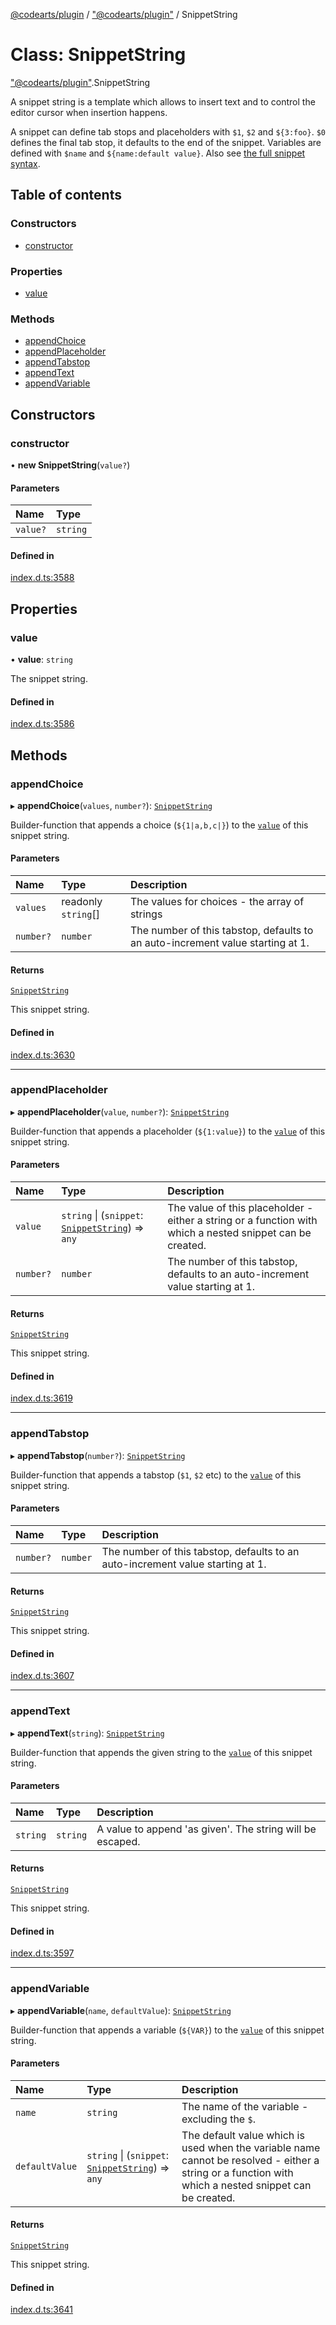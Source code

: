 [@codearts/plugin](../README.md) / ["@codearts/plugin"](../modules/_codearts_plugin_.md) / SnippetString

# Class: SnippetString

["@codearts/plugin"](../modules/_codearts_plugin_.md).SnippetString

A snippet string is a template which allows to insert text
and to control the editor cursor when insertion happens.

A snippet can define tab stops and placeholders with `$1`, `$2`
and `${3:foo}`. `$0` defines the final tab stop, it defaults to
the end of the snippet. Variables are defined with `$name` and
`${name:default value}`. Also see
[the full snippet syntax](https://code.visualstudio.com/docs/editor/userdefinedsnippets#_creating-your-own-snippets).

## Table of contents

### Constructors

- [constructor](codearts_plugin_.SnippetString.md#constructor)

### Properties

- [value](codearts_plugin_.SnippetString.md#value)

### Methods

- [appendChoice](codearts_plugin_.SnippetString.md#appendchoice)
- [appendPlaceholder](codearts_plugin_.SnippetString.md#appendplaceholder)
- [appendTabstop](codearts_plugin_.SnippetString.md#appendtabstop)
- [appendText](codearts_plugin_.SnippetString.md#appendtext)
- [appendVariable](codearts_plugin_.SnippetString.md#appendvariable)

## Constructors

### constructor

• **new SnippetString**(`value?`)

#### Parameters

| Name | Type |
| :------ | :------ |
| `value?` | `string` |

#### Defined in

[index.d.ts:3588](https://github.com/shuyaqian/cloudide-plugin-api/blob/5b69219/index.d.ts#L3588)

## Properties

### value

• **value**: `string`

The snippet string.

#### Defined in

[index.d.ts:3586](https://github.com/shuyaqian/cloudide-plugin-api/blob/5b69219/index.d.ts#L3586)

## Methods

### appendChoice

▸ **appendChoice**(`values`, `number?`): [`SnippetString`](codearts_plugin_.SnippetString.md)

Builder-function that appends a choice (`${1|a,b,c|}`) to
the [`value`](codearts_plugin_.SnippetString.md#value) of this snippet string.

#### Parameters

| Name | Type | Description |
| :------ | :------ | :------ |
| `values` | readonly `string`[] | The values for choices - the array of strings |
| `number?` | `number` | The number of this tabstop, defaults to an auto-increment value starting at 1. |

#### Returns

[`SnippetString`](codearts_plugin_.SnippetString.md)

This snippet string.

#### Defined in

[index.d.ts:3630](https://github.com/shuyaqian/cloudide-plugin-api/blob/5b69219/index.d.ts#L3630)

___

### appendPlaceholder

▸ **appendPlaceholder**(`value`, `number?`): [`SnippetString`](codearts_plugin_.SnippetString.md)

Builder-function that appends a placeholder (`${1:value}`) to
the [`value`](codearts_plugin_.SnippetString.md#value) of this snippet string.

#### Parameters

| Name | Type | Description |
| :------ | :------ | :------ |
| `value` | `string` \| (`snippet`: [`SnippetString`](codearts_plugin_.SnippetString.md)) => `any` | The value of this placeholder - either a string or a function with which a nested snippet can be created. |
| `number?` | `number` | The number of this tabstop, defaults to an auto-increment value starting at 1. |

#### Returns

[`SnippetString`](codearts_plugin_.SnippetString.md)

This snippet string.

#### Defined in

[index.d.ts:3619](https://github.com/shuyaqian/cloudide-plugin-api/blob/5b69219/index.d.ts#L3619)

___

### appendTabstop

▸ **appendTabstop**(`number?`): [`SnippetString`](codearts_plugin_.SnippetString.md)

Builder-function that appends a tabstop (`$1`, `$2` etc) to
the [`value`](codearts_plugin_.SnippetString.md#value) of this snippet string.

#### Parameters

| Name | Type | Description |
| :------ | :------ | :------ |
| `number?` | `number` | The number of this tabstop, defaults to an auto-increment value starting at 1. |

#### Returns

[`SnippetString`](codearts_plugin_.SnippetString.md)

This snippet string.

#### Defined in

[index.d.ts:3607](https://github.com/shuyaqian/cloudide-plugin-api/blob/5b69219/index.d.ts#L3607)

___

### appendText

▸ **appendText**(`string`): [`SnippetString`](codearts_plugin_.SnippetString.md)

Builder-function that appends the given string to
the [`value`](codearts_plugin_.SnippetString.md#value) of this snippet string.

#### Parameters

| Name | Type | Description |
| :------ | :------ | :------ |
| `string` | `string` | A value to append 'as given'. The string will be escaped. |

#### Returns

[`SnippetString`](codearts_plugin_.SnippetString.md)

This snippet string.

#### Defined in

[index.d.ts:3597](https://github.com/shuyaqian/cloudide-plugin-api/blob/5b69219/index.d.ts#L3597)

___

### appendVariable

▸ **appendVariable**(`name`, `defaultValue`): [`SnippetString`](codearts_plugin_.SnippetString.md)

Builder-function that appends a variable (`${VAR}`) to
the [`value`](codearts_plugin_.SnippetString.md#value) of this snippet string.

#### Parameters

| Name | Type | Description |
| :------ | :------ | :------ |
| `name` | `string` | The name of the variable - excluding the `$`. |
| `defaultValue` | `string` \| (`snippet`: [`SnippetString`](codearts_plugin_.SnippetString.md)) => `any` | The default value which is used when the variable name cannot be resolved - either a string or a function with which a nested snippet can be created. |

#### Returns

[`SnippetString`](codearts_plugin_.SnippetString.md)

This snippet string.

#### Defined in

[index.d.ts:3641](https://github.com/shuyaqian/cloudide-plugin-api/blob/5b69219/index.d.ts#L3641)
